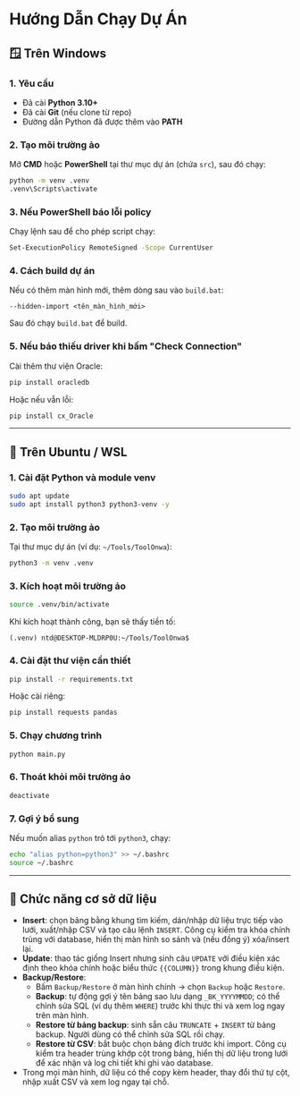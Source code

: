 # Hướng Dẫn Chạy Dự Án

## 🪟 Trên Windows

### 1. Yêu cầu

- Đã cài **Python 3.10+**
- Đã cài **Git** (nếu clone từ repo)
- Đường dẫn Python đã được thêm vào **PATH**

### 2. Tạo môi trường ảo

Mở **CMD** hoặc **PowerShell** tại thư mục dự án (chứa `src`), sau đó chạy:

```bash
python -m venv .venv
.venv\Scripts\activate
```

### 3. Nếu PowerShell báo lỗi policy

Chạy lệnh sau để cho phép script chạy:

```bash
Set-ExecutionPolicy RemoteSigned -Scope CurrentUser
```

### 4. Cách build dự án

Nếu có thêm màn hình mới, thêm dòng sau vào `build.bat`:

```
--hidden-import <tên_màn_hình_mới>
```

Sau đó chạy `build.bat` để build.

### 5. Nếu báo thiếu driver khi bấm "Check Connection"

Cài thêm thư viện Oracle:

```bash
pip install oracledb
```

Hoặc nếu vẫn lỗi:

```bash
pip install cx_Oracle
```

---

## 🐧 Trên Ubuntu / WSL

### 1. Cài đặt Python và module venv

```bash
sudo apt update
sudo apt install python3 python3-venv -y
```

### 2. Tạo môi trường ảo

Tại thư mục dự án (ví dụ: `~/Tools/ToolOnwa`):

```bash
python3 -m venv .venv
```

### 3. Kích hoạt môi trường ảo

```bash
source .venv/bin/activate
```

Khi kích hoạt thành công, bạn sẽ thấy tiền tố:

```
(.venv) ntd@DESKTOP-MLDRP0U:~/Tools/ToolOnwa$
```

### 4. Cài đặt thư viện cần thiết

```bash
pip install -r requirements.txt
```

Hoặc cài riêng:

```bash
pip install requests pandas
```

### 5. Chạy chương trình

```bash
python main.py
```

### 6. Thoát khỏi môi trường ảo

```bash
deactivate
```

### 7. Gợi ý bổ sung

Nếu muốn alias `python` trỏ tới `python3`, chạy:

```bash
echo "alias python=python3" >> ~/.bashrc
source ~/.bashrc
```

---

## 🧰 Chức năng cơ sở dữ liệu

- **Insert**: chọn bảng bằng khung tìm kiếm, dán/nhập dữ liệu trực tiếp vào lưới, xuất/nhập CSV và tạo câu lệnh `INSERT`. Công cụ kiểm tra khóa chính trùng với database, hiển thị màn hình so sánh và (nếu đồng ý) xóa/insert lại.
- **Update**: thao tác giống Insert nhưng sinh câu `UPDATE` với điều kiện xác định theo khóa chính hoặc biểu thức `{{COLUMN}}` trong khung điều kiện.
- **Backup/Restore**:
  - Bấm `Backup/Restore` ở màn hình chính → chọn `Backup` hoặc `Restore`.
  - **Backup**: tự động gợi ý tên bảng sao lưu dạng `_BK_YYYYMMDD`; có thể chỉnh sửa SQL (ví dụ thêm `WHERE`) trước khi thực thi và xem log ngay trên màn hình.
  - **Restore từ bảng backup**: sinh sẵn câu `TRUNCATE` + `INSERT` từ bảng backup. Người dùng có thể chỉnh sửa SQL rồi chạy.
  - **Restore từ CSV**: bắt buộc chọn bảng đích trước khi import. Công cụ kiểm tra header trùng khớp cột trong bảng, hiển thị dữ liệu trong lưới để xác nhận và log chi tiết khi ghi vào database.
- Trong mọi màn hình, dữ liệu có thể copy kèm header, thay đổi thứ tự cột, nhập xuất CSV và xem log ngay tại chỗ.

